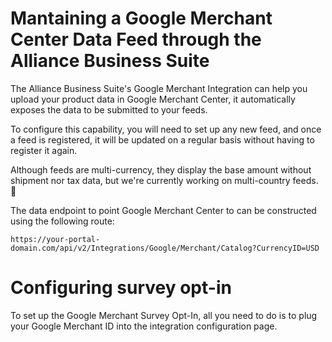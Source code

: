 # Mantaining a Google Merchant Center Data Feed through the Alliance Business Suite

The Alliance Business Suite's Google Merchant Integration can help you upload your product data in Google Merchant Center, it automatically exposes the data to be submitted to your feeds. 

To configure this capability, you will need to set up any new feed, and once a feed is registered, it will be updated on a regular basis without having to register it again.

Although feeds are multi-currency, they display the base amount without shipment nor tax data, but we're currently working on multi-country feeds. 🥳

The data endpoint to point Google Merchant Center to can be constructed using the following route:

 `https://your-portal-domain.com/api/v2/Integrations/Google/Merchant/Catalog?CurrencyID=USD`

# Configuring survey opt-in 

To set up the Google Merchant Survey Opt-In, all you need to do is to plug your Google Merchant ID into the integration configuration page.